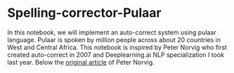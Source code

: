 # Spelling-corrector-Pulaar
In this notebook, we will implement an auto-correct system using pulaar language. Pulaar is spoken by million people across about 20 countries in West and Central Africa. This notebook is inspired by Peter Norvig who first created auto-correct in 2007 and Deeplearning.ai NLP specialization I took last year. Below the [original article](https://norvig.com/spell-correct.html) of Peter Norvig.
